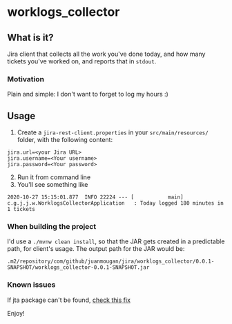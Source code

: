 # worklogs_collector

## What is it?
Jira client that collects all the work you've done today, and how many tickets you've worked on, and reports that in `stdout`.

### Motivation
Plain and simple: I don't want to forget to log my hours :)

## Usage

1. Create a `jira-rest-client.properties` in your `src/main/resources/` folder, with the following content:

```
jira.url=<your Jira URL>
jira.username=<Your username>
jira.password=<Your password>
```

2. Run it from command line
3. You'll see something like

```
2020-10-27 15:15:01.877  INFO 22224 --- [           main] c.g.j.j.w.WorklogsCollectorApplication   : Today logged 180 minutes in 1 tickets
```

### When building the project

I'd use a `./mvnw clean install`, so that the JAR gets created in a predictable path, for client's usage. The output path for the JAR would be:

```
.m2/repository/com/github/juanmougan/jira/worklogs_collector/0.0.1-SNAPSHOT/worklogs_collector-0.0.1-SNAPSHOT.jar
```

### Known issues

If jta package can't be found, [check this fix](https://jira.atlassian.com/browse/JRASERVER-43031?focusedCommentId=1828906&page=com.atlassian.jira.plugin.system.issuetabpanels%3Acomment-tabpanel#comment-1828906)

Enjoy!

